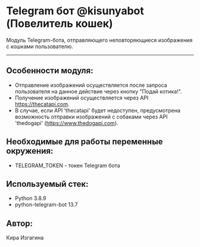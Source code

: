 # Telegram бот @kisunyabot (Повелитель кошек)
Модуль Telegram-бота, отправляющего неповторяющиеся изображения с кошками пользователю.
***
## Особенности модуля:
- Отправление изображений осуществляется после запроса пользователя на данное действие через кнопку "Подай котика!".
- Получение изображений осуществляется через API https://thecatapi.com.
- В случае, если API 'thecatapi' будет недоступен, предусмотрена возможность отправки изображений с собаками через API 'thedogapi' (https://www.thedogapi.com).

## Необходимые для работы переменные окружения:
- TELEGRAM_TOKEN - токен Telegram бота

## Используемый стек:
- Python 3.8.9
- python-telegram-bot 13.7

## Автор:
Кира Изгагина